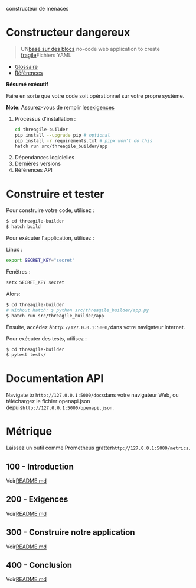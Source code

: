 constructeur de menaces

# Constructeur dangereux

> UN[basé sur des blocs](https://developers.google.com/blockly) no-code web application to create [fragile](https://threagile.io)Fichiers YAML

-   [Glossaire](./GLOSSARY.md)
-   [Références](./REFERENCES.md)

**Résumé exécutif**

Faire en sorte que votre code soit opérationnel sur votre propre système.

**Note**: Assurez-vous de remplir les[exigences](./200/README.md)

1.  Processus d'installation :
    ```bash
    cd threagile-builder
    pip install --upgrade pip # optional
    pip install -r requirements.txt # pipx won't do this
    hatch run src/threagile_builder/app
    ```
2.  Dépendances logicielles
3.  Dernières versions
4.  Références API

# Construire et tester

Pour construire votre code, utilisez :

```bash
$ cd threagile-builder
$ hatch build
```

Pour exécuter l'application, utilisez :

Linux :

```bash
export SECRET_KEY="secret"
```

Fenêtres :

```bash
setx SECRET_KEY secret
```

Alors:

```bash
$ cd threagile-builder
# Without hatch: $ python src/threagile_builder/app.py
$ hatch run src/threagile_builder/app
```

Ensuite, accédez à`http://127.0.0.1:5000/`dans votre navigateur Internet.

Pour exécuter des tests, utilisez :

```bash
$ cd threagile-builder
$ pytest tests/
```

# Documentation API

Navigate to `http://127.0.0.1:5000/docs`dans votre navigateur Web, ou téléchargez le fichier openapi.json depuis`http://127.0.0.1:5000/openapi.json`.

# Métrique

Laissez un outil comme Prometheus gratter`http://127.0.0.1:5000/metrics`.

## 100 - Introduction

Voir[README.md](./100/README.md)

## 200 - Exigences

Voir[README.md](./200/README.md)

## 300 - Construire notre application

Voir[README.md](./300/README.md)

## 400 - Conclusion

Voir[README.md](./400/README.md)
